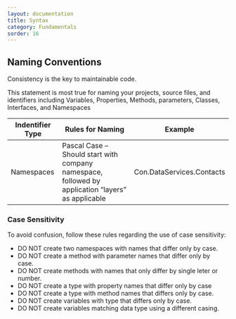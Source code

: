 ```yaml
---
layout: documentation
title: Syntax
category: Fundamentals
sorder: 16
---
```


## Naming Conventions

Consistency is the key to maintainable code.

This statement is most true for naming your projects, source files, and identifiers including Variables, Properties, Methods, parameters, Classes, Interfaces, and Namespaces

Indentifier Type | Rules for Naming | Example
-----------------|------------------|--------
Namespaces | Pascal Case – Should start with company namespace, followed by application “layers” as applicable | Con.DataServices.Contacts

### Case Sensitivity

To avoid confusion, follow these rules regarding the use of case sensitivity:

  - DO NOT create two namespaces with names that differ only by case.  
  - DO NOT create a method with parameter names that differ only by case.  
  - DO NOT create methods with names that only differ by single leter or number.  
  - DO NOT create a type with property names that differ only by case  
  - DO NOT create a type with method names that differs only by case.  
  - DO NOT create variables with type that differs only by case.  
  - DO NOT create variables matching data type using a different casing.
